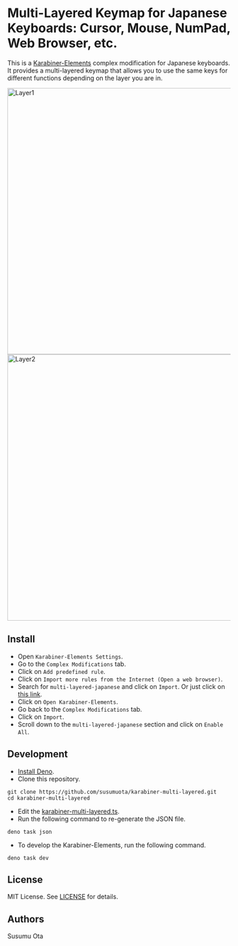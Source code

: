 # Multi-Layered Keymap for Japanese Keyboards: Cursor, Mouse, NumPad, Web Browser, etc.

This is a [Karabiner-Elements](https://karabiner-elements.pqrs.org/) complex modification for Japanese keyboards. It provides a multi-layered keymap that allows you to use the same keys for different functions depending on the layer you are in.

<img src="https://github.com/user-attachments/assets/610fac79-ede7-4895-8601-b5da5d9b6b79" width="600" alt="Layer1">

<img src="https://github.com/user-attachments/assets/276149fb-370f-41a6-8b27-3b5288998157" width="600" alt="Layer2">

## Install

- Open `Karabiner-Elements Settings`.
- Go to the `Complex Modifications` tab.
- Click on `Add predefined rule`.
- Click on `Import more rules from the Internet (Open a web browser)`.
- Search for `multi-layered-japanese` and click on `Import`. Or just click on [this link](https://ke-complex-modifications.pqrs.org/?q=multi-layered-japanese).
- Click on `Open Karabiner-Elements`.
- Go back to the `Complex Modifications` tab.
- Click on `Import`.
- Scroll down to the `multi-layered-japanese` section and click on `Enable All`.

## Development

- [Install Deno](https://docs.deno.com/runtime/getting_started/installation/).
- Clone this repository.

```shell
git clone https://github.com/susumuota/karabiner-multi-layered.git
cd karabiner-multi-layered
```

- Edit the [karabiner-multi-layered.ts](karabiner-multi-layered.ts).
- Run the following command to re-generate the JSON file.

```shell
deno task json
```

- To develop the Karabiner-Elements, run the following command.

```shell
deno task dev
```

## License

MIT License. See [LICENSE](LICENSE) for details.

## Authors

Susumu Ota

